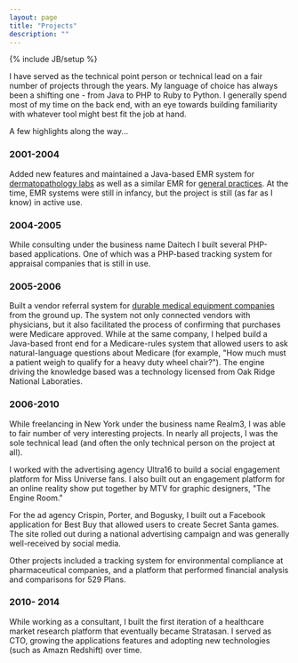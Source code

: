 ```yaml
---
layout: page
title: "Projects"
description: ""
---
```

{% include JB/setup %}

I have served as the technical point person or technical lead on a fair number
of projects through the years. My language of choice has always been a shifting
one - from Java to PHP to Ruby to Python. I generally spend most of my time on
the back end, with an eye towards building familiarity with whatever tool might
best fit the job at hand.

<p class="lead">A few highlights along the way...</p>

### 2001-2004

Added new features and maintained a Java-based EMR system for [dermatopathology labs](http://www.hypercharts.com/hyperpath.net/)
 as well as a similar EMR for [general practices](http://hypercharts.com/). At
 the time, EMR systems were still in infancy, but the project is still (as far
 as I know) in active use.

### 2004-2005

While consulting under the business name Daitech I built several PHP-based
applications. One of which was a PHP-based tracking system for appraisal
companies that is still in use.

### 2005-2006

Built a vendor referral system for [durable medical equipment
companies](http://en.wikipedia.org/wiki/Durable_medical_equipment) from the
ground up. The system not only connected vendors with physicians, but it also
facilitated the process of confirming that purchases were Medicare approved.
While at the same company, I helped build a Java-based front end for a
Medicare-rules system that allowed users to ask natural-language questions
about Medicare (for example, "How much must a patient weigh to qualify for a
heavy duty wheel chair?"). The engine driving the knowledge based was a
technology licensed from Oak Ridge National Laboraties.

### 2006-2010

While freelancing in New York under the business name Realm3, I was able to
fair number of very interesting projects. In nearly all projects, I was the
sole technical lead (and often the only technical person on the project
at all).

I worked with the advertising agency Ultra16 to build a social engagement
platform for Miss Universe fans. I also built out an engagement platform for an
online reality show put together by MTV for graphic designers, "The Engine
Room."

For the ad agency Crispin, Porter, and Bogusky, I built out a Facebook
application for Best Buy that allowed users to create Secret Santa games. The
site rolled out during a national advertising campaign and was generally
well-received by social media.

Other projects included a tracking system for environmental compliance at
pharmaceutical companies, and a platform that performed financial analysis
and comparisons for 529 Plans.

### 2010- 2014

While working as a consultant, I built the first iteration of a healthcare
market research platform that eventually became Stratasan. I served as CTO,
growing the applications features and adopting new technologies (such as Amazn
Redshift) over time.
